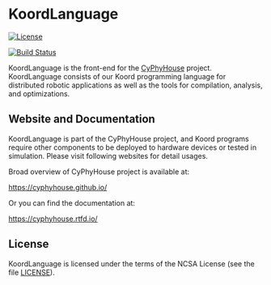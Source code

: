 KoordLanguage
=============

[![License](https://img.shields.io/github/license/cyphyhouse/KoordLanguage)](LICENSE)

[![Build Status](https://travis-ci.org/cyphyhouse/KoordLanguage.svg?branch=master)](https://travis-ci.org/cyphyhouse/KoordLanguage)


KoordLanguage is the front-end for the [CyPhyHouse][url-cph] project.
KoordLanguage consists of our Koord programming language for distributed
robotic applications as well as the tools for compilation, analysis, and
optimizations.

[url-cph]: https://cyphyhouse.github.io/


Website and Documentation
-------------------------

KoordLanguage is part of the CyPhyHouse project, and Koord programs require
other components to be deployed to hardware devices or tested in simulation.
Please visit following websites for detail usages.

Broad overview of CyPhyHouse project is available at:

  https://cyphyhouse.github.io/

Or you can find the documentation at:

  https://cyphyhouse.rtfd.io/


License
-------

KoordLanguage is licensed under the terms of the NCSA License (see the file
[LICENSE](LICENSE)).

